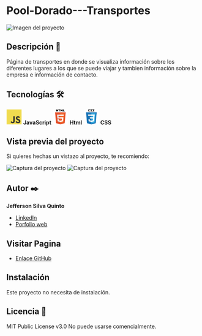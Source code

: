 # Pool-Dorado---Transportes
![Imagen del proyecto](https://github.com/SQdeveloper/ImagesProyects/blob/main/PoolDorado/PoolDorado.png)

## Descripción 📑

Página de transportes en donde se visualiza información sobre los diferentes lugares a los que se puede viajar y tambien información sobre la empresa  e información de contacto.
## Tecnologías 🛠
<!-- Iconos sacados de: https://github.com/hendrasob/badges/blob/master/README.md y https://github.com/alexandresanlim/Badges4-README.md-Profile -->
<p><img width="40" src="https://raw.githubusercontent.com/devicons/devicon/master/icons/javascript/javascript-original.svg"/>
<b>JavaScript</b>
<img width="40" src="https://raw.githubusercontent.com/devicons/devicon/master/icons/html5/html5-original-wordmark.svg"/>
<b>Html</b>
<img width="40" src="https://raw.githubusercontent.com/devicons/devicon/master/icons/css3/css3-original-wordmark.svg"/>
<b>CSS</b>
</p>

## Vista previa del proyecto
Si quieres hechas un vistazo al proyecto, te recomiendo:

![Captura del proyecto](https://github.com/SQdeveloper/ImagesProyects/blob/main/PoolDorado/pooldorado1.png)
![Captura del proyecto](https://github.com/SQdeveloper/ImagesProyects/blob/main/PoolDorado/pooldorado2.png)

## Autor ✒️
**Jefferson Silva Quinto**

* [LinkedIn](https://www.linkedin.com/in/sqdeveloper/)
* [Porfolio web](https://sqdeveloper.github.io/MyPortfolio)

## Visitar Pagina

* [Enlace GitHub](https://sqdeveloper.github.io/Pool-Dorado---Transportes/)

## Instalación 
Este proyecto no necesita de instalación.
  
## Licencia 📄
MIT Public License v3.0
No puede usarse comencialmente.
